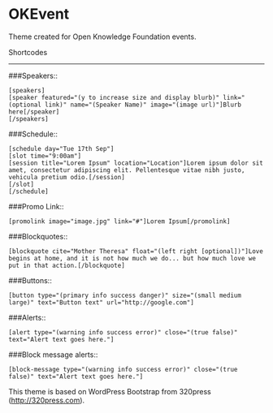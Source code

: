 OKEvent
=======



Theme created for Open Knowledge Foundation events.

Shortcodes
__________

###Speakers::

	[speakers]
	[speaker featured="(y to increase size and display blurb)" link="(optional link)" name="(Speaker Name)" image="(image url)"]Blurb here[/speaker]
	[/speakers]
	

###Schedule::

	[schedule day="Tue 17th Sep"]
	[slot time="9:00am"]
	[session title="Lorem Ipsum" location="Location"]Lorem ipsum dolor sit amet, consectetur adipiscing elit. Pellentesque vitae nibh justo, vehicula pretium odio.[/session]
	[/slot]
	[/schedule]
	
	
###Promo Link::

	[promolink image="image.jpg" link="#"]Lorem Ipsum[/promolink]


###Blockquotes::

	[blockquote cite="Mother Theresa" float="(left right [optional])"]Love begins at home, and it is not how much we do... but how much love we put in that action.[/blockquote]

###Buttons::

	[button type="(primary info success danger)" size="(small medium large)" text="Button text" url="http://google.com"]

###Alerts::

	[alert type="(warning info success error)" close="(true false)" text="Alert text goes here."]

###Block message alerts::

	[block-message type="(warning info success error)" close="(true false)" text="Alert text goes here."]


This theme is based on WordPress Bootstrap from 320press (http://320press.com).
